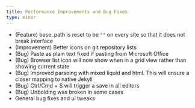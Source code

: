 ```yaml
---
title: Performance Improvements and Bug Fixes
type: minor
---
```


* (Feature) base_path is reset to be `""` on every site so that it does not break interface
* (Improvement) Better icons on git repository lists
* (Bug) Paste as plain text fixed if pasting from Microsoft Office
* (Bug) Browser list icon will now show when in a grid view rather than showing current state
* (Bug) Improved parseing with mixed liquid and html. This will ensure a closer mapping to native Jekyll
* (Bug) Ctrl/Cmd + S will trigger a save in all editors
* (Bug) Unbolding was broken in some cases
* General bug fixes and ui tweaks